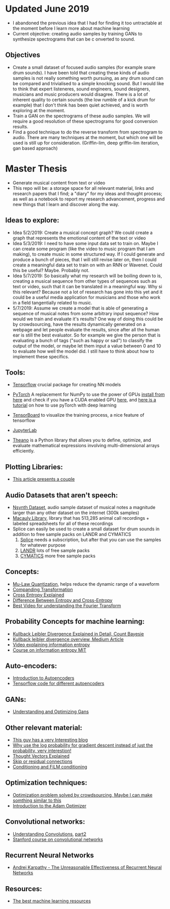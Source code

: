 # Updated June 2019
* I abandoned the previous idea that I had for finding it too untractable at the moment before I learn more about machine learning
* Current objective: creating audio samples by training GANs to synthesize spectrograms that can be c onverted to sound.

## Objectives
* Create a small dataset of focused audio samples (for example snare drum sounds). I have been told that creating these kinds of audio samples is not really something worth pursuing, as any drum sound can be compared and trivialised to a simple knocking sound. But I would like to think that expert listeneres, sound engineers, sound designers, musicians and music producers would disagree. There is a lot of inherent quality to certain sounds (the low rumble of a kick drum for example) that I don't think has been quiet achieved, and is worth exploring at the moment.
* Train a GAN on the spectrograms of these audio samples. We will require a good resolution of these spectrograms for good conversion results.
* Find a good technique to do the reverse transform from spectrogram to audio. There are many techniques at the moment, but which one will be used is still up for consideration. (Griffin-lim, deep griffin-lim iteration, gan based approach)


# Master Thesis

* Generate musical content from text or video
* This repo will be: a storage space for all relevant material, links and research papers that I find; a "diary" for my ideas and thought process; as well as a notebook to report my research advancement, progress and new things that I learn and discover along the way.

## Ideas to explore:
* Idea 5/2/2019: Create a musical concept graph? We could create a graph that represents the emotional content of the text or video
* Idea 5/3/2019: I need to have some input data set to train on. Maybe I can create some program (like the video to music program that I am making), to create music in some structured way. If I could generate and produce a bunch of pieces, that I will still revise later on, then I could create a meaningful data set to train on with an RNN or Wavenet. Could this be useful? Maybe. Probably not.
* Idea 5/7/2019: So basically what my research will be boiling down to is, creating a musical sequence from other types of sequences such as text or video, such that it can be translated in a meaningful way. Why si this relevant? Because not a lot of research has gone into this yet and it could be a useful media application for musicians and those who work in a field tangentially related to music.
* 5/7/2019: Assume we create a model that is able of generating a sequence of musical notes from some arbitrary input sequence? How would we train and evaluate it's results? One way of doing this could be by crowdsourcing, have the results dynamically generated on a webpage and let people evaluate the results, since after all the human ear is still the best evaluator. So for example we give the person that is evaluating a bunch of tags ("such as happy or sad") to classify the output of the model, or maybe let them input a value between 0 and 10 to evaluate how well the model did. I still have to think about how to implement these specifics.

## Tools:
* [Tensorflow](https://www.tensorflow.org/install) crucial package for creating NN models
* [PyTorch](https://pytorch.org/tutorials/beginner/blitz/tensor_tutorial.html) A replacement for NumPy to use the power of GPUs [install from here](https://pytorch.org/get-started/locally/) and check if you have a CUDA enabled GPU [here](https://developer.nvidia.com/cuda-gpus), and [here is a tutorial](https://medium.com/@josh_2774/deep-learning-with-pytorch-9574e74d17ad) on how to use pyTorch with deep learning
* [TensorBoard](https://www.tensorflow.org/guide/summaries_and_tensorboard#setup) to visualize the training process, a nice feature of tensorflow
* [JupyterLab](https://jupyterlab.readthedocs.io/en/stable/getting_started/installation.html)

* [Theano](http://deeplearning.net/software/theano/) is a Python library that allows you to define, optimize, and evaluate mathematical expressions involving multi-dimensional arrays efficiently.

## Plotting Libraries:
* [This article presents a couple](https://mode.com/blog/python-data-visualization-libraries)

## Audio Datasets that aren't speech:
* [Nsynth Dataset](https://magenta.tensorflow.org/datasets/nsynth), audio sample dataset of musical notes a magnitude larger than any other dataset on the internet (300k samples)
* [Macauly Library](https://search.macaulaylibrary.org/catalog?mediaType=a), library that has 513,285 animal call recordings + labeled spreadsheets for all of these recordings
* Splice can easily be used to create a small dataset for drum sounds in addition to free sample packs on LANDR and CYMATICS
  1. [Splice](https://splice.com/) needs a subscription, but after that you can use the samples for whatever purpose
  2. [LANDR](https://samples.landr.com/) lots of free sample packs
  3. [CYMATICS](https://cymatics.fm/pages/free-download-vault) more free sample packs

## Concepts:
* [Mu-Law Quantization](https://en.wikipedia.org/wiki/%CE%9C-law_algorithm), helps reduce the dynamic range of a waveform
* [Companding Transformation](https://en.wikipedia.org/wiki/Companding)
* [Cross Entropy Explained](https://stackoverflow.com/questions/41990250/what-is-cross-entropy)
* [Difference Between Entropy and Cross-Entropy](https://towardsdatascience.com/demystifying-cross-entropy-e80e3ad54a8)
* [Best Video for understanding the Fourier Transform](https://www.youtube.com/watch?v=spUNpyF58BY)

## Probability Concepts for machine learning:
* [Kullback Leibler Divergence Explained in Detail, Count Bayesie](https://www.countbayesie.com/blog/2017/5/9/kullback-leibler-divergence-explained)
* [Kullback leibler divergence overview, Medium Article](https://medium.com/@samsachedina/demystified-kullback-leibler-divergence-3971f956ef34)
* [Video explaining information entropy](https://www.youtube.com/watch?v=LodZWzrbayY)
* [Course on information entropy MIT](https://www.youtube.com/watch?list=PLDDE03B3BDCA1D9B1&v=phxsQrZQupo)

## Auto-encoders:
* [Introduction to Autoencoders](https://towardsdatascience.com/deep-inside-autoencoders-7e41f319999f)
* [Tensorflow code for different autoencoders](https://github.com/nathanhubens/Autoencoders)

## GANs:
* [Understanding and Optimizing Gans](https://towardsdatascience.com/understanding-and-optimizing-gans-going-back-to-first-principles-e5df8835ae18)

## Other relevant material:
* [This guy has a very Interesting blog](https://www.countbayesie.com/all-posts)
* [Why use the log probability for gradient descent instead of just the probability, very interestion!](https://stats.stackexchange.com/questions/174481/why-to-optimize-max-log-probability-instead-of-probability)
* [Thought Vectors Explained](http://gabgoh.github.io/ThoughtVectors/)
* [Skip or residual connections](https://towardsdatascience.com/residual-blocks-building-blocks-of-resnet-fd90ca15d6ec)
* [Conditioning and FiLM conditioning](https://distill.pub/2018/feature-wise-transformations/)

## Optimization techniques:
* [Optimization problem solved by crowdsourcing, Maybe I can make somthing similar to this](https://koyama.xyz/project/sequential_line_search/)
* [Introduction to the Adam Optimizer](https://machinelearningmastery.com/adam-optimization-algorithm-for-deep-learning/)

## Convolutional networks:
* [Understanding Convolutions](https://adeshpande3.github.io/A-Beginner%27s-Guide-To-Understanding-Convolutional-Neural-Networks/), [part2](
https://adeshpande3.github.io/adeshpande3.github.io/A-Beginner's-Guide-To-Understanding-Convolutional-Neural-Networks-Part-2/)
* [Stanford course on convolutional networks](http://cs231n.github.io/)

## Recurrent Neural Networks
* [Andrej Karpathy - The Unreasonable Effectiveness of Recurrent Neural Networks](http://karpathy.github.io/2015/05/21/rnn-effectiveness/)

## Resources:
* [The best machine learning resources](https://medium.com/machine-learning-for-humans/how-to-learn-machine-learning-24d53bb64aa1)

